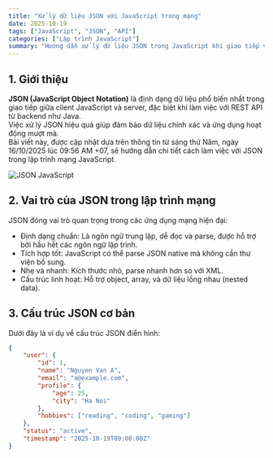 ```yaml
---
title: "Xử lý dữ liệu JSON với JavaScript trong mạng"
date: 2025-10-19
tags: ["JavaScript", "JSON", "API"]
categories: ["Lập trình JavaScript"]
summary: "Hướng dẫn xử lý dữ liệu JSON trong JavaScript khi giao tiếp với API mạng, cập nhật ngày 19/10/2025."
---
```


## 1. Giới thiệu

**JSON (JavaScript Object Notation)** là định dạng dữ liệu phổ biến nhất trong giao tiếp giữa client JavaScript và server, đặc biệt khi làm việc với REST API từ backend như Java.  
Việc xử lý JSON hiệu quả giúp đảm bảo dữ liệu chính xác và ứng dụng hoạt động mượt mà.  
Bài viết này, được cập nhật dựa trên thông tin từ sáng thứ Năm, ngày 16/10/2025 lúc 09:56 AM +07, sẽ hướng dẫn chi tiết cách làm việc với JSON trong lập trình mạng JavaScript.

![JSON JavaScript](https://nhittt29.github.io/MyTechTales/images/json-js.png "Xử lý JSON trong JavaScript")

## 2. Vai trò của JSON trong lập trình mạng

JSON đóng vai trò quan trọng trong các ứng dụng mạng hiện đại:

- Định dạng chuẩn: Là ngôn ngữ trung lập, dễ đọc và parse, được hỗ trợ bởi hầu hết các ngôn ngữ lập trình.
- Tích hợp tốt: JavaScript có thể parse JSON native mà không cần thư viện bổ sung.
- Nhẹ và nhanh: Kích thước nhỏ, parse nhanh hơn so với XML.
- Cấu trúc linh hoạt: Hỗ trợ object, array, và dữ liệu lồng nhau (nested data).

## 3. Cấu trúc JSON cơ bản

Dưới đây là ví dụ về cấu trúc JSON điển hình:

```json
{
    "user": {
        "id": 1,
        "name": "Nguyen Van A",
        "email": "a@example.com",
        "profile": {
            "age": 25,
            "city": "Ha Noi"
        },
        "hobbies": ["reading", "coding", "gaming"]
    },
    "status": "active",
    "timestamp": "2025-10-19T09:00:00Z"
}
